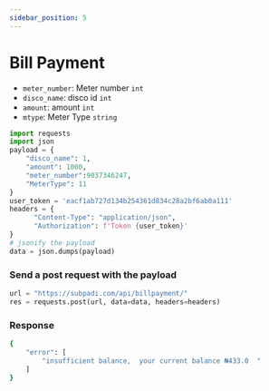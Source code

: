 ```yaml
---
sidebar_position: 5
---
```


# Bill Payment

- `meter_number`: Meter number `int`
- `disco_name`: disco id `int`
- `amount`: amount `int`
- `mtype`: Meter Type `string`


```python
import requests
import json
payload = {
    "disco_name": 1,
    "amount": 1000,
    "meter_number":9037346247,
    "MeterType": 11
}
user_token = 'eacf1ab727d134b254361d834c28a2bf6ab0a111'
headers = {
      "Content-Type": "application/json",
      "Authorization": f'Token {user_token}'
} 
# jsonify the payload
data = json.dumps(payload)

```

### Send a post request with the payload

```python
url = "https://subpadi.com/api/billpayment/"
res = requests.post(url, data=data, headers=headers)
```

### Response 

```bash
{
    "error": [
        "insufficient balance,  your current balance ₦433.0  "
    ]
}
```